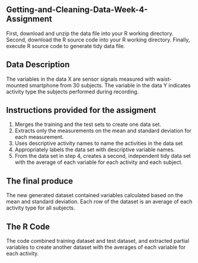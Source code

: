 ## Getting-and-Cleaning-Data-Week-4-Assignment

First, download and unzip the data file into your R working directory.
Second, download the R source code into your R working directory.
Finally, execute R source code to generate tidy data file.

## Data Description

The variables in the data X are sensor signals measured with waist-mounted smartphone from 30 subjects.
The variable in the data Y indicates activity type the subjects performed during recording.

## Instructions provided for the assigment

1. Merges the training and the test sets to create one data set.
2. Extracts only the measurements on the mean and standard deviation for each measurement.
3. Uses descriptive activity names to name the activities in the data set
4. Appropriately labels the data set with descriptive variable names.
5. From the data set in step 4, creates a second, 
independent tidy data set with the average of each variable for each activity and each subject.

## The final produce

The new generated dataset contained variables calculated based on the mean and standard deviation.
Each row of the dataset is an average of each activity type for all subjects.

## The R Code

The code combined training dataset and test dataset,
and extracted partial variables to create another dataset with the averages of each variable for each activity.
